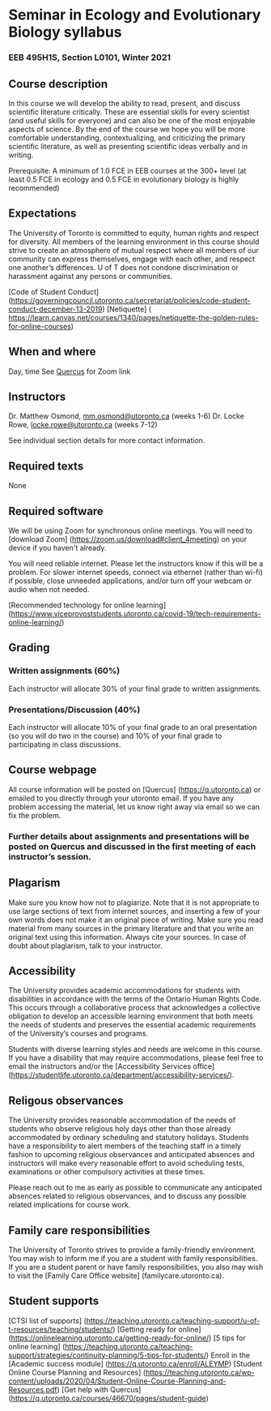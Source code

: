 # Seminar in Ecology and Evolutionary Biology syllabus
### EEB 495H1S, Section L0101, Winter 2021 

## Course description 

In this course we will develop the ability to read, present, and discuss scientific literature critically. These are essential skills for every scientist (and useful skills for everyone) and can also be one of the most enjoyable aspects of science. By the end of the course we hope you will be more comfortable understanding, contextualizing, and criticizing the primary scientific literature, as well as presenting scientific ideas verbally and in writing.   

Prerequisite: A minimum of 1.0 FCE in EEB courses at the 300+ level (at least 0.5 FCE in ecology and 0.5 FCE in evolutionary biology is highly recommended)

## Expectations 

The University of Toronto is committed to equity, human rights and respect for diversity. All members of the learning environment in this course should strive to create an
atmosphere of mutual respect where all members of our community can express themselves, engage with each other, and respect one another’s differences. U of T does
not condone discrimination or harassment against any persons or communities.

[Code of Student Conduct] (https://governingcouncil.utoronto.ca/secretariat/policies/code-student-conduct-december-13-2019)
[Netiquette] ( https://learn.canvas.net/courses/1340/pages/netiquette-the-golden-rules-for-online-courses)

## When and where

Day, time
See [Quercus](https://q.utoronto.ca) for Zoom link

## Instructors

Dr. Matthew Osmond, mm.osmond@utoronto.ca (weeks 1-6)
Dr. Locke Rowe, locke.rowe@utoronto.ca (weeks 7-12)

See individual section details for more contact information.

## Required texts

None

## Required software

We will be using Zoom for synchronous online meetings. You will need to [download Zoom] (https://zoom.us/download#client_4meeting) on your device if you haven't already. 

You will need reliable internet. Please let the instructors know if this will be a problem. For slower internet speeds, connect via ethernet (rather than wi-fi) if possible, close unneeded applications, and/or turn off your webcam or audio when not needed. 

[Recommended technology for online learning] (https://www.viceprovoststudents.utoronto.ca/covid-19/tech-requirements-online-learning/)

## Grading

### Written assignments (60%)

Each instructor will allocate 30% of your final grade to written assignments. 

### Presentations/Discussion (40%)

Each instructor will allocate 10% of your final grade to an oral presentation (so you will do two in the course) and 10% of your final grade to participating in class discussions.

## Course webpage

All course information will be posted on [Quercus] (https://q.utoronto.ca) or emailed to you directly through your utoronto email. If you have any problem accessing the material, let us know right away via email so we can fix the problem. 

### Further details about assignments and presentations will be posted on Quercus and discussed in the first meeting of each instructor’s session. 

## Plagarism

Make sure you know how not to plagiarize. Note that it is not appropriate to use large sections of text from internet sources, and inserting a few of your own words does not make it an original piece of writing. Make sure you read material from many sources in the primary literature and that you write an original text using this information. Always cite your sources. In case of doubt about plagiarism, talk to your instructor.

## Accessibility

The University provides academic accommodations for students with disabilities in accordance with the terms of the Ontario Human Rights Code. This occurs through a collaborative process that acknowledges a collective obligation to develop an accessible learning environment that both meets the needs of students and preserves the essential academic requirements of the University’s courses and programs.

Students with diverse learning styles and needs are welcome in this course. If you have a disability that may require accommodations, please feel free to email the instructors and/or the [Accessibility Services office] (https://studentlife.utoronto.ca/department/accessibility-services/).

## Religous observances

The University provides reasonable accommodation of the needs of students who observe religious holy days other than those already accommodated by ordinary scheduling and statutory holidays. Students have a responsibility to alert members of the teaching staff in a timely fashion to upcoming religious observances and anticipated absences and instructors will make every reasonable effort to avoid scheduling tests, examinations or other compulsory activities at these times.

Please reach out to me as early as possible to communicate any anticipated absences related to religious observances, and to discuss any possible related implications for course work.

## Family care responsibilities

The University of Toronto strives to provide a family-friendly environment. You may wish to inform me if you are a student with family responsibilities. If you are a student parent or have family responsibilities, you also may wish to visit the [Family Care Office website] (familycare.utoronto.ca).

## Student supports

[CTSI list of supports] (https://teaching.utoronto.ca/teaching-support/u-of-t-resources/teaching/students/)
[Getting ready for online] (https://onlinelearning.utoronto.ca/getting-ready-for-online/)
[5 tips for online learning] (https://teaching.utoronto.ca/teaching-support/strategies/continuity-planning/5-tips-for-students/)
Enroll in the [Academic success module] (https://q.utoronto.ca/enroll/ALEYMP)
[Student Online Course Planning and Resources] (https://teaching.utoronto.ca/wp-content/uploads/2020/04/Student-Online-Course-Planning-and-Resources.pdf)
[Get help with Quercus] (https://q.utoronto.ca/courses/46670/pages/student-guide)

